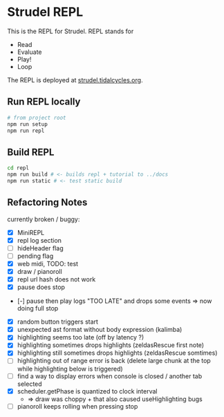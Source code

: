 # Strudel REPL

This is the REPL for Strudel. REPL stands for

- Read
- Evaluate
- Play!
- Loop

The REPL is deployed at [strudel.tidalcycles.org](https://strudel.tidalcycles.org/).

## Run REPL locally

```bash
# from project root
npm run setup
npm run repl
```

## Build REPL

```bash
cd repl
npm run build # <- builds repl + tutorial to ../docs
npm run static # <- test static build
```

## Refactoring Notes

currently broken / buggy:

- [x] MiniREPL
- [x] repl log section
- [ ] hideHeader flag
- [ ] pending flag
- [x] web midi, TODO: test
- [x] draw / pianoroll
- [x] repl url hash does not work
- [x] pause does stop
- [-] pause then play logs "TOO LATE" and drops some events => now doing full stop
- [x] random button triggers start
- [x] unexpected ast format without body expression (kalimba)
- [x] highlighting seems too late (off by latency ?)
- [x] highlighting sometimes drops highlights (zeldasRescue first note)
- [x] highlighting still sometimes drops highlights (zeldasRescue somtimes)
- [ ] highlighting out of range error is back (delete large chunk at the top while highlighting below is triggered)
- [ ] find a way to display errors when console is closed / another tab selected
- [x] scheduler.getPhase is quantized to clock interval
  - => draw was choppy + that also caused useHighlighting bugs
- [ ] pianoroll keeps rolling when pressing stop
